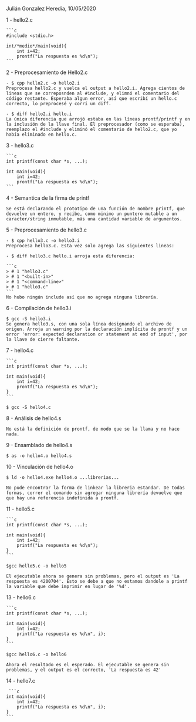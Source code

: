 Julián Gonzalez Heredia, 10/05/2020

1 - hello2.c

    ```c
    #include <stdio.h>

    int/*medio*/main(void){
        int i=42;
        prontf("La respuesta es %d\n");
    ```

2 - Preprocesamiento de  Hello2.c

    - $ cpp hello2.c -o hello2.i
    Preprocesa hello2.c y vuelca el output a hello2.i. Agrega cientos de lineas que se correposnden al #include, y elimnó el comentario del código restante. Esperaba algun error, así que escribí un hello.c correcto, lo preprocesé y corrí un diff.

    - $ diff hello2.i hello.i
    La única diferencia que arrojó estaba en las líneas prontf/printf y en la inclusión de la llave final. El preprocesador (como se esperaba), reemplazo el #include y eliminó el comentario de hello2.c, que yo había eliminado en hello.c.

3 - hello3.c

    ```c
    int printf(const char *s, ...);
        
    int main(void){
        int i=42;
        prontf("La respuesta es %d\n");
    ```

4 - Semantica de la firma de printf

    Se está declarando el prototipo de una función de nombre printf, que devuelve un entero, y recibe, como minimo un puntero mutable a un caracter/string inmutable, más una cantidad variable de argumentos.

5 - Preprocesamiento de hello3.c

    - $ cpp hello3.c -o hello3.i
    Preprocesa hello3.c. Esta vez solo agrega las siguientes lineas: 

    - $ diff hello3.c hello.i arroja esta diferencia:

    ```c
    > # 1 "hello3.c"
    > # 1 "<built-in>"
    > # 1 "<command-line>"
    > # 1 "hello3.c"
    ```
    No hubo ningún include así que no agrega ninguna librería.

6 - Compilación de hello3.i

    $ gcc -S hello3.i
    Se genera hello3.s, con una sola línea designando el archivo de origen. Arroja un warning por la declaración implícita de prontf y un error 'error: expected declaration or statement at end of input', por la llave de cierre faltante.

7 - hello4.c

    ```c
    int printf(const char *s, ...);
        
    int main(void){
        int i=42;
        prontf("La respuesta es %d\n");
    }   
    ```

    $ gcc -S hello4.c

8 - Análisis de hello4.s

    No está la definición de prontf, de modo que se la llama y no hace nada. 

9 - Ensamblado de hello4.s

    $ as -o hello4.o hello4.s

10 - Vinculación de hello4.o

    $ ld -o hello4.exe hello4.o ...librerias...

    No pude encontrar la forma de linkear la libreria estandar. De todas formas, correr el comando sin agregar ninguna librería devuelve que que hay una referencia indefinida a prontf.

11 - hello5.c

    ```c
    int printf(const char *s, ...);
        
    int main(void){
        int i=42;
        printf("La respuesta es %d\n");
    }
    ```

    $gcc hello5.c -o hello5

    El ejecutable ahora se genera sin problemas, pero el output es 'La respuesta es 4200704'. Esto se debe a que no estamos dandole a printf la variable que debe imprimir en lugar de '%d'.

13 - hello6.c

    ```c
    int printf(const char *s, ...);
        
    int main(void){
        int i=42;
        printf("La respuesta es %d\n", i);
    }
    ```

    $gcc hello6.c -o hello6

    Ahora el resultado es el esperado. El ejecutable se genera sin problemas, y el output es el correcto, 'La respuesta es 42'

14 - hello7.c

     ```c
    int main(void){
        int i=42;
        printf("La respuesta es %d\n", i);
    }
    ```

    

